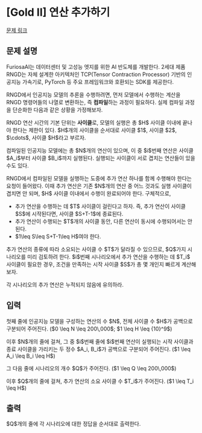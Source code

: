 # [Gold II] 연산 추가하기

[문제 링크](https://www.acmicpc.net/problem/34055) 

## 문제 설명

<p>FuriosaAI는 데이터센터 및 고성능 엣지를 위한 AI 반도체를 개발한다. 2세대 제품 RNGD는 자체 설계한 아키텍처인 TCP(Tensor Contraction Processor) 기반의 인공지능 가속기로, PyTorch 등 주요 프레임워크와 호환되는 SDK를 제공한다.</p>

<p>RNGD에서 인공지능 모델의 추론을 수행하려면, 먼저 모델에서 수행하는 계산을 RNGD 명령어들의 나열로 변환하는, 즉 <strong>컴파일</strong>하는 과정이 필요하다. 실제 컴파일 과정을 단순화한 다음과 같은 상황을 가정해보자.</p>

<p>RNGD 연산 시간의 기본 단위는 <strong>사이클</strong>로, 모델의 실행은 총 $H$ 사이클 이내에 끝나야 한다는 제한이 있다. $H$개의 사이클을 순서대로 사이클 $1$, 사이클 $2$, $\cdots$, 사이클 $H$라고 부르자.</p>

<p>컴파일된 인공지능 모델에는 총 $N$개의 연산이 있으며, 이 중 $i$번째 연산은 사이클 $A_i$부터 사이클 $B_i$까지 실행된다. 실행되는 사이클이 서로 겹치는 연산들이 있을 수도 있다.</p>

<p>RNGD에서 컴파일된 모델을 실행하는 도중에 추가 연산 하나를 함께 수행해야 한다는 요청이 들어왔다. 이때 추가 연산은 기존 $N$개의 연산 중 어느 것과도 실행 사이클이 겹치면 안 되며, $H$ 사이클 이내에서 수행이 완료되어야 한다. 구체적으로,</p>

<ul>
	<li>추가 연산을 수행하는 데 $T$ 사이클이 걸린다고 하자. 즉, 추가 연산이 사이클 $S$에 시작된다면, 사이클 $S+T-1$에 종료된다.</li>
	<li>추가 연산이 수행되는 $T$개의 사이클 동안, 다른 연산이 동시에 수행되어서는 안 된다.</li>
	<li>$1\leq S\leq S+T-1\leq H$여야 한다.</li>
</ul>

<p>추가 연산의 종류에 따라 소요되는 사이클 수 $T$가 달라질 수 있으므로, $Q$가지 시나리오를 미리 검토하려 한다. $i$번째 시나리오에서 추가 연산을 수행하는 데 $T_i$ 사이클이 필요한 경우, 조건을 만족하는 시작 사이클 $S$가 총 몇 개인지 빠르게 계산해보자.</p>

<p>각 시나리오의 추가 연산은 누적되지 않음에 유의하라.</p>

## 입력 

 <p>첫째 줄에 인공지능 모델을 구성하는 연산의 수 $N$, 전체 사이클 수 $H$가 공백으로 구분되어 주어진다. ($0 \leq N \leq 200\,000$; $1 \leq H \leq {10}^9$)</p>

<p>이후 $N$개의 줄에 걸쳐, 그 중 $i$번째 줄에 $i$번째 연산이 실행되는 시작 사이클과 종료 사이클을 가리키는 두 정수 $A_i, B_i$가 공백으로 구분되어 주어진다. ($1 \leq A_i \leq B_i \leq H$)</p>

<p>그 다음 줄에 시나리오의 개수 $Q$가 주어진다. ($1 \leq Q \leq 200\,000$)</p>

<p>이후 $Q$개의 줄에 걸쳐, 추가 연산의 소요 사이클 수 $T_i$가 주어진다. ($1 \leq T_i \leq H$)</p>

## 출력 

 <p>$Q$개의 줄에 각 시나리오에 대한 정답을 순서대로 출력한다.</p>

